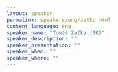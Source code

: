 ```yaml
---
layout: speaker
permalink: speakers/eng/zatko.html
content_language: eng
speaker_name: "Tomáš Zaťka (SK)"
speaker_description: ""
speaker_presentation: ""
speaker_when: ""
speaker_where: ""
---
```



